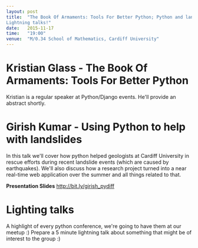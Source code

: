 ```yaml
---
layout: post
title:  "The Book Of Armaments: Tools For Better Python; Python and landslides;
Lightning talks!"
date:   2015-11-17
time:   "19:00"
venue:  "M/0.34 School of Mathematics, Cardiff University"
---
```


# Kristian Glass - The Book Of Armaments: Tools For Better Python

Kristian is a regular speaker at Python/Django events.
He'll provide an abstract shortly.

# Girish Kumar - Using Python to help with landslides

In this talk we'll cover how python helped geologists at Cardiff University in
rescue efforts during recent landslide events (which are caused by earthquakes).
We'll also discuss how a research project turned into a near real-time web
application over the summer and all things related to that.

**Presentation Slides** <http://bit.ly/girish_pydiff>

# Lighting talks

A highlight of every python conference, we're going to have them at our meetup
:)
Prepare a 5 minute lightning talk about something that might be of interest to
the group :)
